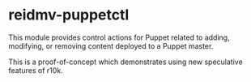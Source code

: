 # reidmv-puppetctl

This module provides control actions for Puppet related to adding, modifying,
or removing content deployed to a Puppet master.

This is a proof-of-concept which demonstrates using new speculative features of
r10k.
